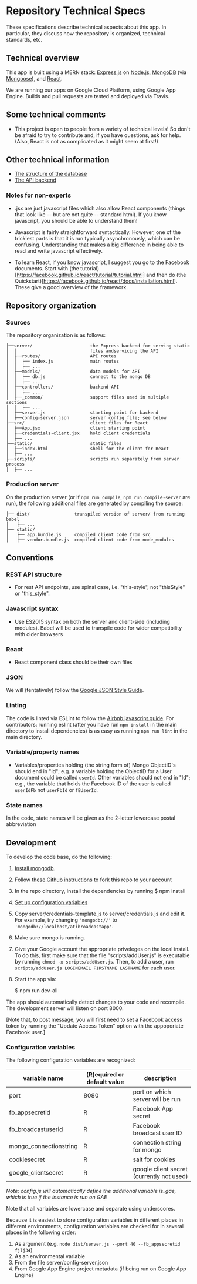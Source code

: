 # Repository Technical Specs

These specifications describe technical aspects about this app. In particular, they discuss how the repository is organized, technical standards, etc.

## Technical overview

This app is built using a MERN stack: [Express.js](https://expressjs.com/) on [Node.js](https://nodejs.org), [MongoDB](https://www.mongodb.com/) (via [Mongoose](http://mongoosejs.com/)), and [React](https://facebook.github.io/react/).

We are running our apps on Google Cloud Platform, using Google App Engine. Builds and pull requests are tested and deployed via Travis.

## Some technical comments

+ This project is open to people from a variety of technical levels! So don't be afraid to try to contribute and, if you have questions, ask for help. (Also, React is not as complicated as it might seem at first!)

## Other technical information

+ [The structure of the database](DATABASE.md)
+ [The API backend](API.md)

### Notes for non-experts

+ .jsx are just javascript files which also allow React components (things that look like -- but are not quite -- standard html). If you know javascript, you should be able to understand them!

+ Javascript is fairly straightforward syntactically. However, one of the trickiest parts is that it is run typically asynchronously, which can be confusing. Understanding that makes a big difference in being able to read and write javascript effectively.

+ To learn React, if you know javascript, I suggest you go to the Facebook documents. Start with (the tutorial)[https://facebook.github.io/react/tutorial/tutorial.html] and then do (the Quickstart)[https://facebook.github.io/react/docs/installation.html]. These give a good overview of the framework.

## Repository organization

### Sources

The repository organization is as follows:

```
├──server/                      the Express backend for serving static 
│  │                            files andservicing the API
│  ├──routes/                   API routes
│  │  ├── index.js              main routes
│  │  ├── ...
│  ├──models/                   data models for API
│  │  ├── db.js                 connect to the mongo DB
│  │  ├── ...
│  ├──controllers/              backend API 
│  │  ├── ...
│  ├──_common/                  support files used in multiple sections
│  │  ├── ...
│  ├──server.js                 starting point for backend
│  ├──config-server.json        server config file; see below
├──src/                         client files for React
│  ├──App.jsx                   client starting point
│  ├──credentials-client.jsx    hold client credentials
│  ├── ...
├──static/                      static files
│  ├──index.html                shell for the client for React
│  ├── ...
├──scripts/                     scripts run separately from server process
│  ├── ...
```

### Production server

On the production server (or if `npm run compile`, `npm run compile-server` are run), the following additional files are generated by compiling the source:
```
├── dist/                 transpiled version of server/ from running babel
│   ├── ...
├── static/
│   ├── app.bundle.js     compiled client code from src
│   ├── vendor.bundle.js  compiled client code from node_modules
```

## Conventions

### REST API structure

+ For rest API endpoints, use spinal case, i.e. "this-style", not "thisStyle" or "this_style".

### Javascript syntax

+ Use ES2015 syntax on both the server and client-side (including modules). Babel will be used to transpile code for wider compatibility with older browsers

### React

+ React component class should be their own files

### JSON

We will (tentatively) follow the [Google JSON Style Guide](https://google.github.io/styleguide/jsoncstyleguide.xml).

### Linting

The code is linted via ESLint to follow the [Airbnb javascript guide](https://github.com/airbnb/javascript). For contributors: running eslint (after you have run `npm install` in the main directory to install dependencies) is as easy as running `npm run lint` in the main directory.

### Variable/property names

+ Variables/properties holding (the string form of) Mongo ObjectID's should end in "Id"; e.g. a variable holding the ObjectID for a User document could be called `userId`. Other variables should not end in "Id"; e.g., the variable that holds the Facebook ID of the user is called `userIdFb` not `userFbId` or `fBUserId`.

### State names

In the code, state names will be given as the 2-letter lowercase postal abbreviation

## Development

To develop the code base, do the following:

1. [Install mongodb](https://docs.mongodb.com/manual/administration/install-community/). 
1. Follow [these Github instructions](https://help.github.com/articles/fork-a-repo/) to fork this repo to your account
1. In the repo directory, install the dependencies by running
    $ npm install
1. [Set up configuration variables](#configuration-variables)
1. Copy server/credentials-template.js to server/credentials.js and edit it. For example, try changing `'mongodb://'` to `'mongodb://localhost/atibroadcastapp'`.
1. Make sure mongo is running.
1. Give your Google account the appropriate priveleges on the local install. To do this, first make sure that the file "scripts/addUser.js" is executable by running `chmod -x scripts/addUser.js`. Then, to add a user, run `scripts/addUser.js LOGINEMAIL FIRSTNAME LASTNAME` for each user.
1. Start the app via:

    $ npm run dev-all

The app should automatically detect changes to your code and recompile. The development server will listen on port 8000.

[Note that, to post message, you will first need to set a Facebook access token by running the "Update Access Token" option with the appoporiate Facebook user.]

### Configuration variables

The following configuration variables are recognized:

variable name | (R)equired or default value | description
---- | ---- | ----
port | 8080 | port on which server will be run
fb\_appsecretid | R | Facebook App secret
fb\_broadcastuserid | R | Facebook broadcast user ID
mongo_connectionstring | R | connection string for mongo
cookiesecret | R | salt for cookies
google_clientsecret | R | google client secret (currently not used)

*Note: config.js will automatically define the additional variable is_gae, which is true if the instance is run on GAE*

Note that all variables are lowercase and separate using underscores.

Because it is easiest to store configuration variables in different places in different environments, configuration variables are checked for in several places in the following order:
1. As argument (e.g. `node dist/server.js --port 40 --fb_appsecretid fjlj34`)
2. As an environmental variable
3. From the file server/config-server.json
4. From Google App Engine project metadata (if being run on Google App Engine)
